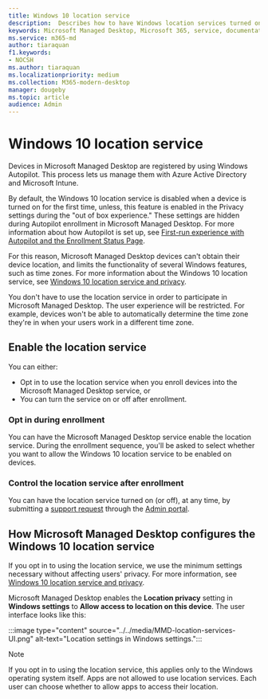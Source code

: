 ```yaml
---
title: Windows 10 location service
description:  Describes how to have Windows location services turned on for your devices
keywords: Microsoft Managed Desktop, Microsoft 365, service, documentation
ms.service: m365-md
author: tiaraquan
f1.keywords:
- NOCSH
ms.author: tiaraquan
ms.localizationpriority: medium
ms.collection: M365-modern-desktop
manager: dougeby
ms.topic: article
audience: Admin
---
```


# Windows 10 location service

Devices in Microsoft Managed Desktop are registered by using Windows Autopilot. This process lets us manage them with Azure Active Directory and Microsoft Intune.

By default, the Windows 10 location service is disabled when a device is turned on for the first time, unless, this feature is enabled in the Privacy settings during the "out of box experience." These settings are hidden during Autopilot enrollment in Microsoft Managed Desktop. For more information about how Autopilot is set up, see [First-run experience with Autopilot and the Enrollment Status Page](esp-first-run.md).

For this reason, Microsoft Managed Desktop devices can't obtain their device location, and limits the functionality of several Windows features, such as time zones. For more information about the Windows 10 location service, see [Windows 10 location service and privacy](https://support.microsoft.com/windows/windows-10-location-service-and-privacy-3a8eee0a-5b0b-dc07-eede-2a5ca1c49088).

You don't have to use the location service in order to participate in Microsoft Managed Desktop. The user experience will be restricted. For example, devices won't be able to automatically determine the time zone they're in when your users work in a different time zone.

## Enable the location service

You can either:

- Opt in to use the location service when you enroll devices into the Microsoft Managed Desktop service, or
- You can turn the service on or off after enrollment.

### Opt in during enrollment

You can have the Microsoft Managed Desktop service enable the location service. During the enrollment sequence, you'll be asked to select whether you want to allow the Windows 10 location service to be enabled on devices.

### Control the location service after enrollment

You can have the location service turned on (or off), at any time, by submitting a [support request](../working-with-managed-desktop/admin-support.md) through the [Admin portal](access-admin-portal.md).

## How Microsoft Managed Desktop configures the Windows 10 location service

If you opt in to using the location service, we use the minimum settings necessary without affecting users' privacy. For more information, see [Windows 10 location service and privacy](https://support.microsoft.com/windows/windows-10-location-service-and-privacy-3a8eee0a-5b0b-dc07-eede-2a5ca1c49088).

Microsoft Managed Desktop enables the **Location privacy** setting in **Windows settings** to **Allow access to location on this device**. The user interface looks like this:

 :::image type="content" source="../../media/MMD-location-services-UI.png" alt-text="Location settings in Windows settings.":::

> [!NOTE]
> If you opt in to using the location service, this applies only to the Windows operating system itself. Apps are not allowed to use location services. Each user can choose whether to allow apps to access their location.
